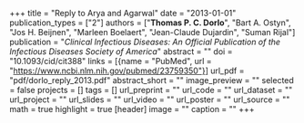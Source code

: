 +++
title = "Reply to Arya and Agarwal"
date = "2013-01-01"
publication_types = ["2"]
authors = ["**Thomas P. C. Dorlo**", "Bart A. Ostyn", "Jos H. Beijnen", "Marleen Boelaert", "Jean-Claude Dujardin", "Suman Rijal"]
publication = "_Clinical Infectious Diseases: An Official Publication of the Infectious Diseases Society of America_"
abstract = ""
doi = "10.1093/cid/cit388"
links = [{name = "PubMed", url = "https://www.ncbi.nlm.nih.gov/pubmed/23759350"}]
url_pdf = "pdf/dorlo_reply_2013.pdf"
abstract_short = ""
image_preview = ""
selected = false
projects = []
tags = []
url_preprint = ""
url_code = ""
url_dataset = ""
url_project = ""
url_slides = ""
url_video = ""
url_poster = ""
url_source = ""
math = true
highlight = true
[header]
image = ""
caption = ""
+++
